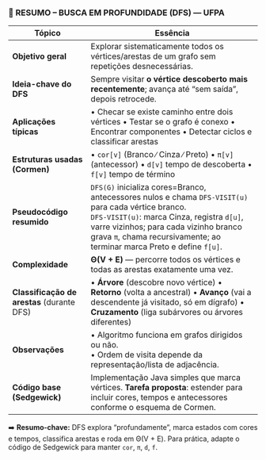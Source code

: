 ### 📘 RESUMO – BUSCA EM PROFUNDIDADE (DFS) — UFPA

| **Tópico**                                 | **Essência**                                                                                                                                                                                                                                                               |
| ------------------------------------------ | -------------------------------------------------------------------------------------------------------------------------------------------------------------------------------------------------------------------------------------------------------------------------- |
| **Objetivo geral**                         | Explorar sistematicamente todos os vértices/arestas de um grafo sem repetições desnecessárias.                                                                                                                                                                             |
| **Ideia-chave do DFS**                     | Sempre visitar **o vértice descoberto mais recentemente**; avança até “sem saída”, depois retrocede.                                                                                                                                                                       |
| **Aplicações típicas**                     | • Checar se existe caminho entre dois vértices  • Testar se o grafo é conexo  • Encontrar componentes  • Detectar ciclos e classificar arestas                                                                                                                             |
| **Estruturas usadas (Cormen)**             | • `cor[v]` (Branco ∕ Cinza ∕ Preto)  • `π[v]` (antecessor)  • `d[v]` tempo de descoberta  • `f[v]` tempo de término                                                                                                                                                        |
| **Pseudocódigo resumido**                  | `DFS(G)` inicializa cores=Branco, antecessores nulos e chama `DFS-VISIT(u)` para cada vértice branco. <br>`DFS-VISIT(u)`: marca Cinza, registra `d[u]`, varre vizinhos; para cada vizinho branco grava `π`, chama recursivamente; ao terminar marca Preto e define `f[u]`. |
| **Complexidade**                           | **Θ(V + E)** — percorre todos os vértices e todas as arestas exatamente uma vez.                                                                                                                                                                                           |
| **Classificação de arestas** (durante DFS) | • **Árvore** (descobre novo vértice)  • **Retorno** (volta a ancestral)  • **Avanço** (vai a descendente já visitado, só em dígrafo)  • **Cruzamento** (liga subárvores ou árvores diferentes)                                                                             |
| **Observações**                            | • Algoritmo funciona em grafos dirigidos ou não. <br>• Ordem de visita depende da representação/lista de adjacência.                                                                                                                                                       |
| **Código base (Sedgewick)**                | Implementação Java simples que marca vértices. **Tarefa proposta**: estender para incluir cores, tempos e antecessores conforme o esquema de Cormen.                                                                                                                       |

➡️ **Resumo-chave:** DFS explora “profundamente”, marca estados com cores e tempos, classifica arestas e roda em Θ(V + E). Para prática, adapte o código de Sedgewick para manter `cor`, `π`, `d`, `f`.
